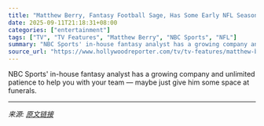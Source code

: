 ```yaml
---
title: "Matthew Berry, Fantasy Football Sage, Has Some Early NFL Season Thoughts"
date: 2025-09-11T21:18:31+08:00
categories: ["entertainment"]
tags: ["TV", "TV Features", "Matthew Berry", "NBC Sports", "NFL"]
summary: "NBC Sports' in-house fantasy analyst has a growing company and unlimited patience to help you with your team — maybe just give him some space at funerals."
source_url: "https://www.hollywoodreporter.com/tv/tv-features/matthew-berry-fantasy-football-interview-week-2-advice-1236368633/"
---
```


NBC Sports' in-house fantasy analyst has a growing company and unlimited patience to help you with your team — maybe just give him some space at funerals.

---

*来源: [原文链接](https://www.hollywoodreporter.com/tv/tv-features/matthew-berry-fantasy-football-interview-week-2-advice-1236368633/)*
